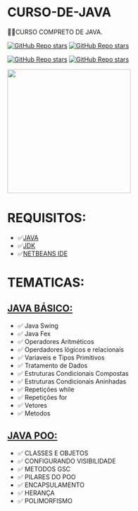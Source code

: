 # CURSO-DE-JAVA
👨‍⚖️CURSO COMPRETO DE JAVA.

[![GitHub Repo stars](https://img.shields.io/badge/VILHALVA-GITHUB-03A9F4?logo=github)](https://github.com/VILHALVA) 
[![GitHub Repo stars](https://img.shields.io/badge/VEJA-DOCUMENTAÇÃO-03A9F4?logo=google)](https://docs.oracle.com/en/java/) <br>

[![GitHub Repo stars](https://img.shields.io/badge/CURSO-JAVA%20BASICO-03A9F4?logo=youtube)](https://www.youtube.com/playlist?list=PLHz_AreHm4dkI2ZdjTwZA4mPMxWTfNSpR)
[![GitHub Repo stars](https://img.shields.io/badge/CURSO-JAVA%20POO-03A9F4?logo=youtube)](https://www.youtube.com/playlist?list=PLHz_AreHm4dkqe2aR0tQK74m8SFe-aGsY) <br>

<img src="https://s2.glbimg.com/twoewJmwpMgtGPcRPP8SxFlDVmM=/0x0:695x393/984x0/smart/filters:strip_icc()/i.s3.glbimg.com/v1/AUTH_08fbf48bc0524877943fe86e43087e7a/internal_photos/bs/2021/P/f/y52r4ySZWLkJjEhKLhgw/2014-11-14-java-logo.jpg" align="center" width="280"> <br>

# REQUISITOS:
* ✅[JAVA](https://www.java.com/pt-BR/)
* ✅[JDK](https://www.oracle.com/br/java/technologies/downloads/)
* ✅[NETBEANS IDE](https://netbeans.apache.org/download/archive/index.html)

# TEMATICAS:
## [JAVA BÁSICO:](https://www.youtube.com/playlist?list=PLHz_AreHm4dkI2ZdjTwZA4mPMxWTfNSpR)
* ✅ Java Swing
* ✅ Java Fex
* ✅ Operadores Aritméticos
* ✅ Operdadores lógicos e relacionais
* ✅ Variaveis e Tipos Primitivos
* ✅ Tratamento de Dados
* ✅ Estruturas Condicionais Compostas
* ✅ Estruturas Condicionais Aninhadas
* ✅ Repetições while
* ✅ Repetições for
* ✅ Vetores
* ✅ Metodos

## [JAVA POO:](https://www.youtube.com/playlist?list=PLHz_AreHm4dkqe2aR0tQK74m8SFe-aGsY)
* ✅ CLASSES E OBJETOS
* ✅ CONFIGURANDO VISIBILIDADE
* ✅ METODOS GSC
* ✅ PILARES DO POO
* ✅ ENCAPSULAMENTO
* ✅ HERANÇA
* ✅ POLIMORFISMO



